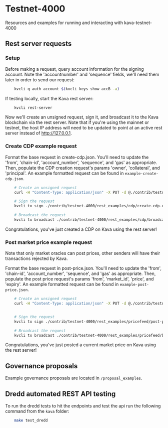 # Testnet-4000

Resources and examples for running and interacting with kava-testnet-4000

## Rest server requests

### Setup

Before making a request, query account information for the signing account. Note the 'accountnumber' and 'sequence' fields, we'll need them later in order to send our request:

```bash
    kvcli q auth account $(kvcli keys show accB -a)
```

If testing locally, start the Kava rest server:

```bash
    kvcli rest-server
```

Now we'll create an unsigned request, sign it, and broadcast it to the Kava blockchain via the rest server. Note that if you're using the mainnet or testnet, the host IP address will need to be updated to point at an active rest server instead of http://127.0.0.1.

### Create CDP example request

Format the base request in create-cdp.json. You'll need to update the 'from', 'chain-id', 'account_number', 'sequence', and 'gas' as appropriate. Then, populate the CDP creation request's params 'owner', 'collateral', and 'principal'. An example formatted request can be found in `example-create-cdp.json`.

```bash
    # Create an unsigned request
    curl -H "Content-Type: application/json" -X PUT -d @./contrib/testnet-4000/rest_examples/cdp/create-cdp.json http://127.0.0.1:1317/cdp | jq > ./contrib/testnet-4000/rest_examples/cdp/create-cdp-unsigned.json

    # Sign the request
    kvcli tx sign ./contrib/testnet-4000/rest_examples/cdp/create-cdp-unsigned.json --from accB --offline --chain-id testing --sequence 1 --account-number 2 | jq  > ./contrib/testnet-4000/rest_examples/cdp/broadcast-create-cdp.json

    # Broadcast the request
    kvcli tx broadcast ./contrib/testnet-4000/rest_examples/cdp/broadcast-create-cdp.json
```

Congratulations, you've just created a CDP on Kava using the rest server!

### Post market price example request

Note that only market oracles can post prices, other senders will have their transactions rejected by Kava.

Format the base request in post-price.json. You'll need to update the 'from', 'chain-id', 'account_number', 'sequence', and 'gas' as appropriate. Then, populate the post price request's params 'from', 'market_id', 'price', and 'expiry'. An example formatted request can be found in `example-post-price.json`.

```bash
    # Create an unsigned request
	curl -H "Content-Type: application/json" -X PUT -d @./contrib/testnet-4000/rest_examples/pricefeed/post-price.json http://127.0.0.1:1317/pricefeed/postprice | jq > ./contrib/testnet-4000/rest_examples/pricefeed/post-price-unsigned.json


    # Sign the request
    kvcli tx sign ./contrib/testnet-4000/rest_examples/pricefeed/post-price-unsigned.json --from validator --offline --chain-id testing --sequence 96 --account-number 0 | jq > ./contrib/testnet-4000/rest_examples/pricefeed/broadcast-post-price.json

    # Broadcast the request
    kvcli tx broadcast ./contrib/testnet-4000/rest_examples/pricefeed/broadcast-post-price.json
```

Congratulations, you've just posted a current market price on Kava using the rest server!

## Governance proposals

Example governance proposals are located in `/proposal_examples`.

## Dredd automated REST API testing

To run the dredd tests to hit the endpoints and test the api run the following command from the `kava` folder:

```bash
    make test_dredd
```